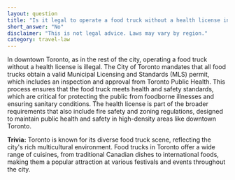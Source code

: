 ```yaml
---
layout: question
title: "Is it legal to operate a food truck without a health license in downtown Toronto?"
short_answer: "No"
disclaimer: "This is not legal advice. Laws may vary by region."
category: travel-law
---
```

In downtown Toronto, as in the rest of the city, operating a food truck without a health license is illegal. The City of Toronto mandates that all food trucks obtain a valid Municipal Licensing and Standards (MLS) permit, which includes an inspection and approval from Toronto Public Health. This process ensures that the food truck meets health and safety standards, which are critical for protecting the public from foodborne illnesses and ensuring sanitary conditions. The health license is part of the broader requirements that also include fire safety and zoning regulations, designed to maintain public health and safety in high-density areas like downtown Toronto.

**Trivia:** Toronto is known for its diverse food truck scene, reflecting the city's rich multicultural environment. Food trucks in Toronto offer a wide range of cuisines, from traditional Canadian dishes to international foods, making them a popular attraction at various festivals and events throughout the city.
